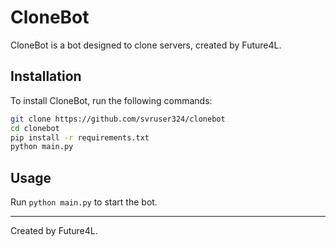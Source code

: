 # CloneBot

CloneBot is a bot designed to clone servers, created by Future4L.

## Installation

To install CloneBot, run the following commands:

```sh
git clone https://github.com/svruser324/clonebot
cd clonebot
pip install -r requirements.txt
python main.py
```

## Usage

Run `python main.py` to start the bot.

---

Created by Future4L.
